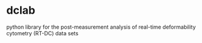 # dclab
python library for the post-measurement analysis of real-time deformability cytometry (RT-DC) data sets
